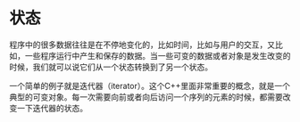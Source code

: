 # 状态

程序中的很多数据往往是在不停地变化的，比如时间，比如与用户的交互，又比如，一些程序运行中产生和保存的数据。当一些可变的数据或者对象是发生改变的时候，我们就可以说它们从一个状态转换到了另一个状态。

一个简单的例子就是迭代器（iterator）。这个C++里面非常重要的概念，就是一个典型的可变对象。每一次需要向前或者向后访问一个序列的元素的时候，都需要改变一下迭代器的状态。
